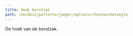 ```yaml
---
title: Hoek borstzak
path: /en/docs/patterns/jaeger/options/chestpocketangle
---
```


De hoek van de borstzak.